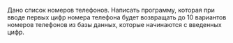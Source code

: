 Дано список номеров телефонов. Написать программу, которая при вводе первых цифр номера
телефона будет возвращать до 10 вариантов номеров телефонов из базы данных, которые 
начинаются с введенных цифр.
